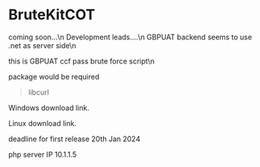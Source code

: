 # BruteKitCOT
coming soon...\n
Development leads....\n
GBPUAT backend seems to use .net as server side\n

this is GBPUAT ccf pass brute force script\n

package would be required
>libcurl

Windows download link.
>
Linux download link.
>

deadline for first release
20th Jan 2024


php server IP 10.1.1.5
